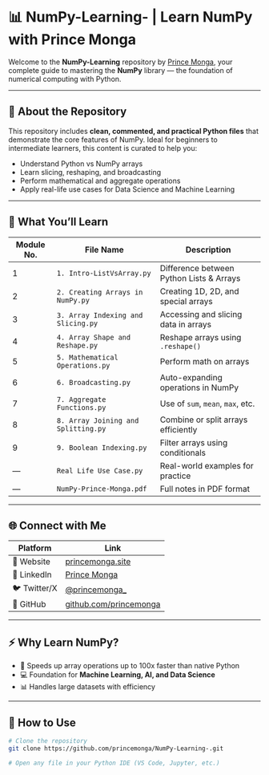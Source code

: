# 📊 NumPy-Learning- | Learn NumPy with Prince Monga

Welcome to the **NumPy-Learning** repository by [Prince Monga](https://princemonga.site), your complete guide to mastering the **NumPy** library — the foundation of numerical computing with Python.

---

## 📘 About the Repository

This repository includes **clean, commented, and practical Python files** that demonstrate the core features of NumPy. Ideal for beginners to intermediate learners, this content is curated to help you:

- Understand Python vs NumPy arrays
- Learn slicing, reshaping, and broadcasting
- Perform mathematical and aggregate operations
- Apply real-life use cases for Data Science and Machine Learning

---

## 🧠 What You’ll Learn

| Module No. | File Name                         | Description                               |
|------------|-----------------------------------|-------------------------------------------|
| 1          | `1. Intro-ListVsArray.py`         | Difference between Python Lists & Arrays  |
| 2          | `2. Creating Arrays in NumPy.py`  | Creating 1D, 2D, and special arrays       |
| 3          | `3. Array Indexing and Slicing.py`| Accessing and slicing data in arrays      |
| 4          | `4. Array Shape and Reshape.py`   | Reshape arrays using `.reshape()`         |
| 5          | `5. Mathematical Operations.py`   | Perform math on arrays                    |
| 6          | `6. Broadcasting.py`              | Auto-expanding operations in NumPy        |
| 7          | `7. Aggregate Functions.py`       | Use of `sum`, `mean`, `max`, etc.         |
| 8          | `8. Array Joining and Splitting.py` | Combine or split arrays efficiently     |
| 9          | `9. Boolean Indexing.py`          | Filter arrays using conditionals          |
| —          | `Real Life Use Case.py`           | Real-world examples for practice          |
| —          | `NumPy-Prince-Monga.pdf`          | Full notes in PDF format                  |

---

## 🌐 Connect with Me

| Platform       | Link                                      |
|----------------|-------------------------------------------|
| 🔗 Website      | [princemonga.site](https://princemonga.site)       |
| 🧠 LinkedIn     | [Prince Monga](https://www.linkedin.com/in/prince-monga-) |
| 🐦 Twitter/X    | [@princemonga_](https://twitter.com/prince_monga7)       |
| 💼 GitHub       | [github.com/princemonga](https://github.com/prince-monga) |

---

## ⚡ Why Learn NumPy?

- 🚀 Speeds up array operations up to 100x faster than native Python
- 💻 Foundation for **Machine Learning, AI, and Data Science**
- 📊 Handles large datasets with efficiency

---

## 📂 How to Use

```bash
# Clone the repository
git clone https://github.com/princemonga/NumPy-Learning-.git

# Open any file in your Python IDE (VS Code, Jupyter, etc.)

